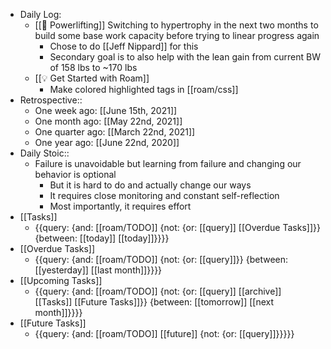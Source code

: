 - Daily Log:
    - [[🍖 Powerlifting]] Switching to hypertrophy in the next two months to build some base work capacity before trying to linear progress again
        - Chose to do [[Jeff Nippard]] for this
        - Secondary goal is to also help with the lean gain from current BW of 158 lbs to ~170 lbs
    - [[💡 Get Started with Roam]]
        - Make colored highlighted tags in [[roam/css]]
- Retrospective::
    - One week ago: [[June 15th, 2021]]
    - One month ago: [[May 22nd, 2021]]
    - One quarter ago: [[March 22nd, 2021]]
    - One year ago: [[June 22nd, 2020]]
- Daily Stoic::
    - Failure is unavoidable but learning from failure and changing our behavior is optional
        - But it is hard to do and actually change our ways
        - It requires close monitoring and constant self-reflection
        - Most importantly, it requires effort
- [[Tasks]]
    - {{query: {and: [[roam/TODO]] {not: {or: [[query]] [[Overdue Tasks]]}} {between: [[today]] [[today]]}}}}
- [[Overdue Tasks]]
    - {{query: {and: [[roam/TODO]] {not: {or: [[query]]}} {between: [[yesterday]] [[last month]]}}}}
- [[Upcoming Tasks]]
    - {{query: {and: [[roam/TODO]] {not: {or: [[query]] [[archive]] [[Tasks]] [[Future Tasks]]}} {between: [[tomorrow]] [[next month]]}}}}
- [[Future Tasks]]
    - {{query: {and: [[roam/TODO]] [[future]] {not: {or: [[query]]}}}}}
